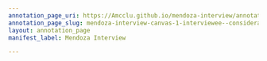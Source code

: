 ```yaml
---
annotation_page_uri: https://Amcclu.github.io/mendoza-interview/annotations/mendoza-interview-canvas-1-interviewee--consideration--hesitation.json
annotation_page_slug: mendoza-interview-canvas-1-interviewee--consideration--hesitation
layout: annotation_page
manifest_label: Mendoza Interview

---
```

